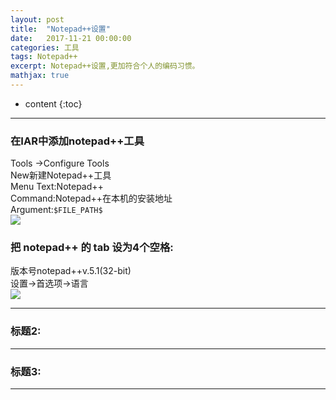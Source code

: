 ```yaml
---
layout: post
title:  "Notepad++设置"
date:   2017-11-21 00:00:00
categories: 工具
tags: Notepad++
excerpt: Notepad++设置,更加符合个人的编码习惯。
mathjax: true
---
```

* content
{:toc}
---

### 在IAR中添加notepad++工具
Tools ->Configure Tools<br/>
New新建Notepad++工具<br/>
Menu Text:Notepad++<br/>
Command:Notepad++在本机的安装地址<br/>
Argument:`$FILE_PATH$`<br/>
![](http://owlypioka.bkt.clouddn.com/IAR%E4%B8%AD%E6%B7%BB%E5%8A%A0Notepad%E5%B7%A5%E5%85%B7.png)

### 把 notepad++ 的 tab 设为4个空格:

版本号notepad++v.5.1(32-bit) <br/>
设置->首选项->语言<br/>
![](http://owlypioka.bkt.clouddn.com/notepad++tab%E8%AE%BE%E7%BD%AE.png)

---

### 标题2:




---

### 标题3:



---
